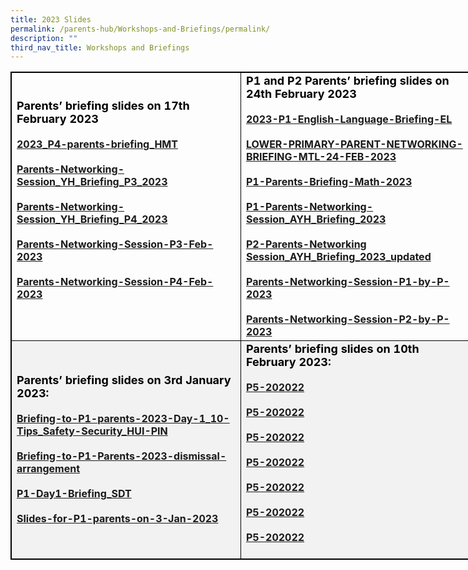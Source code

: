 ```yaml
---
title: 2023 Slides
permalink: /parents-hub/Workshops-and-Briefings/permalink/
description: ""
third_nav_title: Workshops and Briefings
---
```

<table style="border: 1px solid black; width: 840px;">
  <tbody>
    <tr>
      <td style="border: 1px solid black; width: 350px;">
        <b>
          <strong style="color: black; font-size: 18;">Parents’ briefing slides on 17th February 2023</strong>
          <br>
          <br>
          <a href="https://drive.google.com/file/d/1Vb9qdlRLXpcV96h8PPjZEgPzBDHya5pm/view?usp=share_link">2023_P4-parents-briefing_HMT<br>
            <br>
          </a>
          <a href="https://drive.google.com/file/d/1kPpKlBFCAKHQOYXNxZD2K8RGe_NQnJ2k/view?usp=share_link">Parents-Networking-Session_YH_Briefing_P3_2023</a>
          <br>
          <br>
          <a href="https://drive.google.com/file/d/1TuiNVTi_PFPxcjKXdTU0Y6da-URxaRej/view?usp=share_link">Parents-Networking-Session_YH_Briefing_P4_2023</a>
          <br>
          <br>
          <a href="Parents-Networking-Session-P3-Feb-2023">Parents-Networking-Session-P3-Feb-2023</a>
          <br>
          <br>
          <a href="https://drive.google.com/file/d/1LR3JfrIRBk0awSjN1bidEdg6Jk6Vz-ll/view?usp=share_link">Parents-Networking-Session-P4-Feb-2023</a>
          <br>
          <br>
        </b>
      </td>
      <td style="border: 1px solid black; width: 350px;">
        <b>
          <strong style="color: black; font-size: 18;">P1 and P2 Parents’ briefing slides on 24th February 2023</strong>
          <br>
          <br>
          <a href="https://drive.google.com/file/d/1gA32gIsj9LNkAHsr3kdspRqWb8N3CuK2/view?usp=share_link">2023-P1-English-Language-Briefing-EL <br>
            <br>
          </a>
          <a href="https://drive.google.com/file/d/1Jx8QiLOMQ3jujalf4i5VoMCD_VoOKxO0/view?usp=share_link">LOWER-PRIMARY-PARENT-NETWORKING-BRIEFING-MTL-24-FEB-2023</a>
          <br>
          <br>
          <a href="https://drive.google.com/file/d/11tzEOm8_HQ30-kqQPAxTMoAcI81HovEr/view?usp=share_link">P1-Parents-Briefing-Math-2023</a>
          <br>
          <br>
          <a href="https://drive.google.com/file/d/1NY54TTFaPfiFTKs5Gf1kSU2VXv0ZjRPU/view?usp=share_link">P1-Parents-Networking-Session_AYH_Briefing_2023</a>
          <br>
          <br>
          <a href="https://drive.google.com/file/d/1kxfbBZafbAK7lrFSQrz-HleiDlpwt77t/view?usp=share_link">P2-Parents-Networking Session_AYH_Briefing_2023_updated</a>
					          <br>
          <br>
          <a href="https://drive.google.com/file/d/1wcCSXbIKBjsTIVekE1aVypwbNLbqAWh7/view?usp=share_link">Parents-Networking-Session-P1-by-P-2023</a>
					          <br>
          <br>
          <a href="https://drive.google.com/file/d/1iYsxL_lOoLvlfr7Qq7aV0fOHHq8DBqds/view?usp=sharing">Parents-Networking-Session-P2-by-P-2023</a>
          <br>
        </b>
      </td>
    </tr>
    <tr style="background-color: #f2f2f2;">
      <td style="border: 1px solid black; width: 350px;">
        <b>
          <strong style="color: black; font-size: 18;">Parents’ briefing slides on 3rd January 2023:</strong>
          <br>
          <br>
          <a href="https://docs.google.com/presentation/d/1w8zmILRB5EFWI-iDezex6fD5Ga_7r4QR/edit?usp=share_link&ouid=109705388736542203935&rtpof=true&sd=true">Briefing-to-P1-parents-2023-Day-1_10-Tips_Safety-Security_HUI-PIN<br>
          </a>
            <br>
          <a>
          </a>
          <a href="https://docs.google.com/presentation/d/1QAZtlY7bFeXwZEIVpcgAr83TkUjulFTb/edit?usp=share_link&ouid=109705388736542203935&rtpof=true&sd=true">Briefing-to-P1-Parents-2023-dismissal-arrangement</a>
          <br>
          <br>
          <a href="https://docs.google.com/presentation/d/1VYD9PjfofhGR1B6nrfymOdy3QKLKr_gh/edit?usp=share_link&ouid=109705388736542203935&rtpof=true&sd=true">P1-Day1-Briefing_SDT</a>
          <br>
          <br>
          <a href="https://docs.google.com/presentation/d/1cZF-SxAHxX5MSWzZZZpfRp-xO0KXt8qD/edit?usp=share_link&ouid=109705388736542203935&rtpof=true&sd=true">Slides-for-P1-parents-on-3-Jan-2023</a>
          <br>
        </b>
      </td>
      <td style="border: 1px solid black; width: 350px;">
        <b>
          <strong style="color: black; font-size: 18;">Parents’ briefing slides on 10th February 2023:</strong>
          <br>
          <br>
          <a href="https://AhmRxhd_J00WbZSTIzeEP1ytxA/view?usp=share_link">P5-202022 <br></a><br>
				 <a href="https://AhmRxhd_J00WbZSTIzeEP1ytxA/view?usp=share_link">P5-202022 <br><br></a>
					<a href="https://AhmRxhd_J00WbZSTIzeEP1ytxA/view?usp=share_link">P5-202022 <br><br></a>
					<a href="https://AhmRxhd_J00WbZSTIzeEP1ytxA/view?usp=share_link">P5-202022 <br><br></a>
					<a href="https://AhmRxhd_J00WbZSTIzeEP1ytxA/view?usp=share_link">P5-202022 <br><br></a>
					<a href="https://AhmRxhd_J00WbZSTIzeEP1ytxA/view?usp=share_link">P5-202022 <br><br></a>
					<a href="https://AhmRxhd_J00WbZSTIzeEP1ytxA/view?usp=share_link">P5-202022 <br><br></a>
				</b></td></tr></tbody></table>